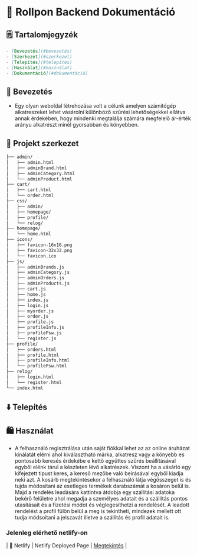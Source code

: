 # 📒 RolIpon Backend Dokumentáció

## 🗒️ Tartalomjegyzék
```markdown
- [Bevezetés](#bevezetés)
- [Szerkezet](#szerkezet)
- [Telepítés](#telepítés)
- [Használat](#használat)
- [Dokumentáció](#dokumentáció)
```
## 🏪 Bevezetés
- Egy olyan weboldal létrehozása volt a célunk amelyen számítógép alkatreszeket lehet vásárolni különböző szűrési lehetőségekkel ellátva annak érdekében, hogy mindenki megtalálja számára megfelelő ár-érték arányu alkatrészt minél gyorsabban és könyebben.

## 📁 Projekt szerkezet

```markdown
├── admin/
│   ├── admin.html
│   ├── adminBrand.html
│   ├── adminCategory.html
│   └── adminProduct.html
├── cart/
│   ├── cart.html
│   └── order.html
├── css/
│   ├── admin/
│   ├── homepage/
│   ├── profile/
│   └── relog/
├── homepage/
│   └── home.html
├── icons/
│   ├── favicon-16x16.png
│   ├── favicon-32x32.png
│   └── favicon.ico
├── js/
│   ├── adminBrands.js
│   ├── adminCategory.js
│   ├── adminOrders.js
│   ├── adminProducts.js
│   ├── cart.js
│   ├── home.js
│   ├── index.js
│   ├── login.js
│   ├── myorder.js
│   ├── order.js
│   ├── profile.js
│   ├── profileInfo.js
│   ├── profilePsw.js
│   └── register.js
├── profile/
│   ├── orders.html
│   ├── profile.html
│   ├── profileInfo.html
│   └── profilePsw.html
├── relog/
│   ├── login.html
│   └── register.html
└── index.html
```

## ⬇️ Telepítés

## 🛍️ Használat 
- A felhasználó regisztrálása után saját fiókkal lehet az az online áruházat kinálatát elérni ahol kiválasztható márka, alkatresz vagy a könyebb es pontosabb keresés érdekébe e kettő együttes szűrés beállításával egyből elénk tárul a készleten lévő alkatrészek. 
Viszont ha a vásárló egy kifejezett tipust keres, a kereső mezőbe való beírásával egyből kiadja neki azt. A kosárb megtekintésekor a felhasználó látja végösszeget is és tujda módosítani az esetleges termékek darabszámát a kosáron belül is. Majd a rendelés leadására 
kattintva átdobja egy szállítási adatoka bekérő felületre ahol megadja a személyes adatait és a szállítás pontos utasításait és a fizetési módot és véglegesíthetzi a rendelését. A leadott rendelést a profil fülön belül a meg is tekintheti, mindezek mellett ott tudja
módsoítani a jelszavát illetve a szállítás és profil adatait is. 
### Jelenleg elérhető netlify-on
| 🚀 Netlify | Netlify Deployed Page | [Megtekintés](https://rolipon.netlify.app/) |
